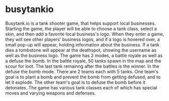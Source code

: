 # busytankio

Busytank.io is a tank shooter game, that helps support local businesses. Starting the game, the player will be able to choose a tank class, select a skin, and then add a favorite local business's logo. When they enter a game, they will see other players' business logos, and if a logo is hovered over, a small pop-up will appear, holding information about the business. If a tank dies a tombstone will appear at the deathspot, showing the username as well as the business logo. The game has 2 modes, a battle royale as well as a defuse the bomb. In the battle royale, 50 tanks spawn in the map and the scour for loot. The last tank remainng after the battles is the winner. In the defuse the bomb mode. There are 2 teams each with 5 tanks. One team's goal is to plant a bomb and prevent the bomb from getting defused, and to let it explode. The other team's goal is to defuse the bomb before it detonates. The game has various tank classes each of which has special moves and varying weapons and defenses.
